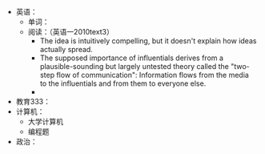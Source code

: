 - 英语：
	- 单词：
	- 阅读：（英语一2010text3）
		- The idea is intuitively compelling, but it doesn't explain how ideas actually spread.
		- The supposed importance of influentials derives from a plausible-sounding but largely untested theory called the "two-step flow of communication": Information flows from the media to the influentials and from them to everyone else.
		-
- 教育333：
- 计算机：
	- 大学计算机
	- 编程题
- 政治：